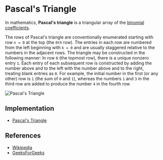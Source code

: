 # Pascal's Triangle

In mathematics, **Pascal's triangle** is a triangular array of the [binomial coefficients](https://en.wikipedia.org/wiki/Binomial_coefficient).

The rows of Pascal's triangle are conventionally enumerated starting with row `n = 0` at the top (the `0th` row). The entries in each row are numbered from the left beginning 
with `k = 0` and are usually staggered relative to the numbers in the adjacent rows. The triangle may be constructed in the following manner: In row `0` (the topmost row), there 
is a unique nonzero entry `1`. Each entry of each subsequent row is constructed by adding the number above and to the left with the number above and to the right, treating blank 
entries as `0`. For example, the initial number in the first (or any other) row is `1` (the sum of `0` and `1`), whereas the numbers `1` and `3` in the third row are added to produce the number `4` in the fourth row.

![Pascal's Triangle](https://upload.wikimedia.org/wikipedia/commons/0/0d/PascalTriangleAnimated2.gif)

## Implementation

- [Pascal's Triangle](https://github.com/TannerGabriel/learning-go/blob/master/algorithms/math/PascalTriangle/pascal.go)

## References

- [Wikipedia](https://en.wikipedia.org/wiki/Pascal%27s_triangle)
- [GeeksForGeeks](https://www.geeksforgeeks.org/pascal-triangle/)